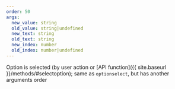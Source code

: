 ```yaml
---
order: 50
args:
  new_value: string
  old_value: string|undefined
  new_text: string
  old_text: string
  new_index: number
  old_index: number|undefined
---
```

Option is selected (by user action or [API function]({{ site.baseurl }}/methods/#selectoption); same as `optionselect`, but has another arguments order
